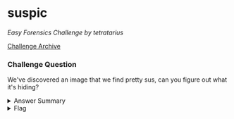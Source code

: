 # suspic

<i>Easy Forensics Challenge by tetratarius</i>

[Challenge Archive](https://ctf-2023.clubeh.ca/challenges#suspic-531828719)

### Challenge Question

We've discovered an image that we find pretty sus, can you figure out what it's hiding?

<details> 
  <summary>Answer Summary</summary>
  <ol>
    <li>Run "strings" on the file, so that it will print out any strings that are discovered within it.</li>
    <li>You should see the flag as the last thing printed from the image.</li>
  </ol>
</details>

<details> 
  <summary>Flag</summary>
  &emsp;<b>clubeh{m1n074ur_h1dd3n_1n_pl41N_s16h7}</b>
</details>
